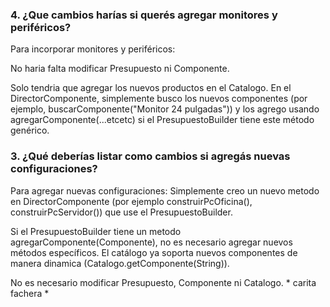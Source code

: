 ### 4. ¿Que cambios harías si querés agregar monitores y periféricos?
Para incorporar monitores y periféricos:

No haria falta modificar Presupuesto ni Componente.

Solo tendria que agregar los nuevos productos en el Catalogo.
En el DirectorComponente, simplemente busco los nuevos componentes (por ejemplo, buscarComponente("Monitor 24 pulgadas")) y los agrego usando agregarComponente(...etcetc) si el PresupuestoBuilder tiene este método genérico.

### 3. ¿Qué deberías listar como cambios si agregás nuevas configuraciones?

Para agregar nuevas configuraciones:
Simplemente creo un nuevo metodo en DirectorComponente (por ejemplo construirPcOficina(), construirPcServidor()) que use el PresupuestoBuilder.

Si el PresupuestoBuilder tiene un metodo agregarComponente(Componente), no es necesario agregar nuevos métodos específicos.
El catálogo ya soporta nuevos componentes de manera dinamica (Catalogo.getComponente(String)).

No es necesario modificar Presupuesto, Componente ni Catalogo. * carita fachera *

